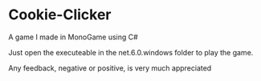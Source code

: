 # Cookie-Clicker
A game I made in MonoGame using C#

Just open the executeable in the net.6.0.windows folder to play the game.

Any feedback, negative or positive, is very much appreciated
